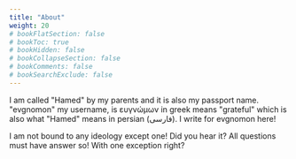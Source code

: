 ```yaml
---
title: "About"
weight: 20
# bookFlatSection: false
# bookToc: true
# bookHidden: false
# bookCollapseSection: false
# bookComments: false
# bookSearchExclude: false
---
```

I am called "Hamed" by my parents and it is also my passport name. "evgnomon" my username, is ευγνώμων in greek means "grateful" which is also what "Hamed" means in persian (فارسی). I write for evgnomon here!

I am not bound to any ideology except one!
Did you hear it?
All questions must have answer so!
With one exception right?
